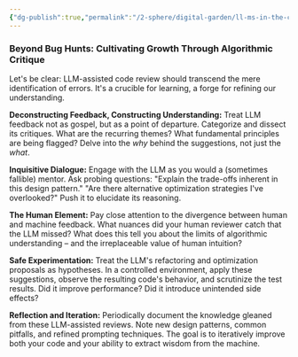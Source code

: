 ```yaml
---
{"dg-publish":true,"permalink":"/2-sphere/digital-garden/ll-ms-in-the-code-review-crucible/","tags":["Action/TODO"],"created":"2025-04-17T19:56:00","updated":"2025-04-17 19:56"}
---
```



### Beyond Bug Hunts: Cultivating Growth Through Algorithmic Critique

Let's be clear: LLM-assisted code review should transcend the mere identification of errors. It's a crucible for learning, a forge for refining our understanding.

**Deconstructing Feedback, Constructing Understanding:** Treat LLM feedback not as gospel, but as a point of departure. Categorize and dissect its critiques. What are the recurring themes? What fundamental principles are being flagged? Delve into the *why* behind the suggestions, not just the *what*.

**Inquisitive Dialogue:** Engage with the LLM as you would a (sometimes fallible) mentor. Ask probing questions: "Explain the trade-offs inherent in this design pattern." "Are there alternative optimization strategies I've overlooked?" Push it to elucidate its reasoning.

**The Human Element:** Pay close attention to the divergence between human and machine feedback. What nuances did your human reviewer catch that the LLM missed? What does this tell you about the limits of algorithmic understanding – and the irreplaceable value of human intuition?

**Safe Experimentation:** Treat the LLM's refactoring and optimization proposals as hypotheses. In a controlled environment, apply these suggestions, observe the resulting code's behavior, and scrutinize the test results. Did it improve performance? Did it introduce unintended side effects?

**Reflection and Iteration:** Periodically document the knowledge gleaned from these LLM-assisted reviews. Note new design patterns, common pitfalls, and refined prompting techniques. The goal is to iteratively improve both your code and your ability to extract wisdom from the machine.


